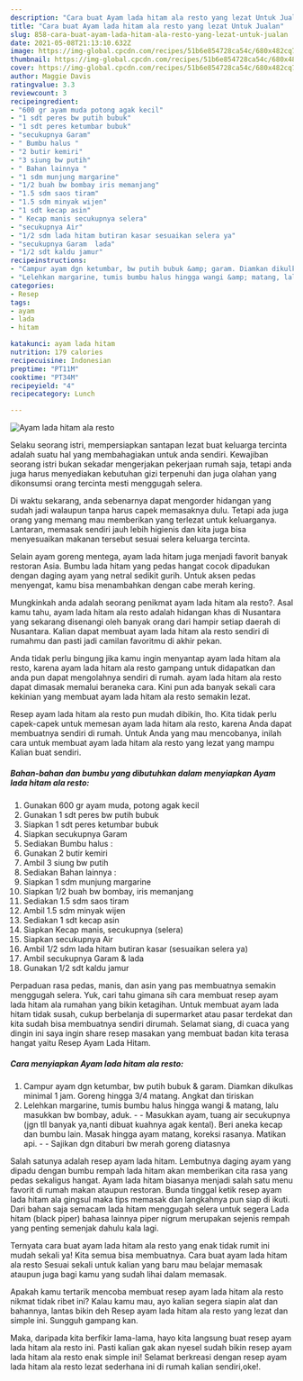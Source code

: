 ```yaml
---
description: "Cara buat Ayam lada hitam ala resto yang lezat Untuk Jualan"
title: "Cara buat Ayam lada hitam ala resto yang lezat Untuk Jualan"
slug: 858-cara-buat-ayam-lada-hitam-ala-resto-yang-lezat-untuk-jualan
date: 2021-05-08T21:13:10.632Z
image: https://img-global.cpcdn.com/recipes/51b6e854728ca54c/680x482cq70/ayam-lada-hitam-ala-resto-foto-resep-utama.jpg
thumbnail: https://img-global.cpcdn.com/recipes/51b6e854728ca54c/680x482cq70/ayam-lada-hitam-ala-resto-foto-resep-utama.jpg
cover: https://img-global.cpcdn.com/recipes/51b6e854728ca54c/680x482cq70/ayam-lada-hitam-ala-resto-foto-resep-utama.jpg
author: Maggie Davis
ratingvalue: 3.3
reviewcount: 3
recipeingredient:
- "600 gr ayam muda potong agak kecil"
- "1 sdt peres bw putih bubuk"
- "1 sdt peres ketumbar bubuk"
- "secukupnya Garam"
- " Bumbu halus "
- "2 butir kemiri"
- "3 siung bw putih"
- " Bahan lainnya "
- "1 sdm munjung margarine"
- "1/2 buah bw bombay iris memanjang"
- "1.5 sdm saos tiram"
- "1.5 sdm minyak wijen"
- "1 sdt kecap asin"
- " Kecap manis secukupnya selera"
- "secukupnya Air"
- "1/2 sdm lada hitam butiran kasar sesuaikan selera ya"
- "secukupnya Garam  lada"
- "1/2 sdt kaldu jamur"
recipeinstructions:
- "Campur ayam dgn ketumbar, bw putih bubuk &amp; garam. Diamkan dikulkas minimal 1 jam. Goreng hingga 3/4 matang. Angkat dan tiriskan"
- "Lelehkan margarine, tumis bumbu halus hingga wangi &amp; matang, lalu masukkan bw bombay, aduk.   Masukkan ayam, tuang air secukupnya (jgn tll banyak ya,nanti dibuat kuahnya agak kental). Beri aneka kecap dan bumbu lain. Masak hingga ayam matang, koreksi rasanya. Matikan api.   Sajikan dgn ditaburi bw merah goreng diatasnya"
categories:
- Resep
tags:
- ayam
- lada
- hitam

katakunci: ayam lada hitam 
nutrition: 179 calories
recipecuisine: Indonesian
preptime: "PT11M"
cooktime: "PT34M"
recipeyield: "4"
recipecategory: Lunch

---
```



![Ayam lada hitam ala resto](https://img-global.cpcdn.com/recipes/51b6e854728ca54c/680x482cq70/ayam-lada-hitam-ala-resto-foto-resep-utama.jpg)

Selaku seorang istri, mempersiapkan santapan lezat buat keluarga tercinta adalah suatu hal yang membahagiakan untuk anda sendiri. Kewajiban seorang istri bukan sekadar mengerjakan pekerjaan rumah saja, tetapi anda juga harus menyediakan kebutuhan gizi terpenuhi dan juga olahan yang dikonsumsi orang tercinta mesti menggugah selera.

Di waktu  sekarang, anda sebenarnya dapat mengorder hidangan yang sudah jadi walaupun tanpa harus capek memasaknya dulu. Tetapi ada juga orang yang memang mau memberikan yang terlezat untuk keluarganya. Lantaran, memasak sendiri jauh lebih higienis dan kita juga bisa menyesuaikan makanan tersebut sesuai selera keluarga tercinta. 

Selain ayam goreng mentega, ayam lada hitam juga menjadi favorit banyak restoran Asia. Bumbu lada hitam yang pedas hangat cocok dipadukan dengan daging ayam yang netral sedikit gurih. Untuk aksen pedas menyengat, kamu bisa menambahkan dengan cabe merah kering.

Mungkinkah anda adalah seorang penikmat ayam lada hitam ala resto?. Asal kamu tahu, ayam lada hitam ala resto adalah hidangan khas di Nusantara yang sekarang disenangi oleh banyak orang dari hampir setiap daerah di Nusantara. Kalian dapat membuat ayam lada hitam ala resto sendiri di rumahmu dan pasti jadi camilan favoritmu di akhir pekan.

Anda tidak perlu bingung jika kamu ingin menyantap ayam lada hitam ala resto, karena ayam lada hitam ala resto gampang untuk didapatkan dan anda pun dapat mengolahnya sendiri di rumah. ayam lada hitam ala resto dapat dimasak memalui beraneka cara. Kini pun ada banyak sekali cara kekinian yang membuat ayam lada hitam ala resto semakin lezat.

Resep ayam lada hitam ala resto pun mudah dibikin, lho. Kita tidak perlu capek-capek untuk memesan ayam lada hitam ala resto, karena Anda dapat membuatnya sendiri di rumah. Untuk Anda yang mau mencobanya, inilah cara untuk membuat ayam lada hitam ala resto yang lezat yang mampu Kalian buat sendiri.

<!--inarticleads1-->

##### Bahan-bahan dan bumbu yang dibutuhkan dalam menyiapkan Ayam lada hitam ala resto:

1. Gunakan 600 gr ayam muda, potong agak kecil
1. Gunakan 1 sdt peres bw putih bubuk
1. Siapkan 1 sdt peres ketumbar bubuk
1. Siapkan secukupnya Garam
1. Sediakan  Bumbu halus :
1. Gunakan 2 butir kemiri
1. Ambil 3 siung bw putih
1. Sediakan  Bahan lainnya :
1. Siapkan 1 sdm munjung margarine
1. Siapkan 1/2 buah bw bombay, iris memanjang
1. Sediakan 1.5 sdm saos tiram
1. Ambil 1.5 sdm minyak wijen
1. Sediakan 1 sdt kecap asin
1. Siapkan  Kecap manis, secukupnya (selera)
1. Siapkan secukupnya Air
1. Ambil 1/2 sdm lada hitam butiran kasar (sesuaikan selera ya)
1. Ambil secukupnya Garam &amp; lada
1. Gunakan 1/2 sdt kaldu jamur


Perpaduan rasa pedas, manis, dan asin yang pas membuatnya semakin menggugah selera. Yuk, cari tahu gimana sih cara membuat resep ayam lada hitam ala rumahan yang bikin ketagihan. Untuk membuat ayam lada hitam tidak susah, cukup berbelanja di supermarket atau pasar terdekat dan kita sudah bisa membuatnya sendiri dirumah. Selamat siang, di cuaca yang dingin ini saya ingin share resep masakan yang membuat badan kita terasa hangat yaitu Resep Ayam Lada Hitam. 

<!--inarticleads2-->

##### Cara menyiapkan Ayam lada hitam ala resto:

1. Campur ayam dgn ketumbar, bw putih bubuk &amp; garam. Diamkan dikulkas minimal 1 jam. Goreng hingga 3/4 matang. Angkat dan tiriskan
1. Lelehkan margarine, tumis bumbu halus hingga wangi &amp; matang, lalu masukkan bw bombay, aduk.  -  - Masukkan ayam, tuang air secukupnya (jgn tll banyak ya,nanti dibuat kuahnya agak kental). Beri aneka kecap dan bumbu lain. Masak hingga ayam matang, koreksi rasanya. Matikan api.  -  - Sajikan dgn ditaburi bw merah goreng diatasnya


Salah satunya adalah resep ayam lada hitam. Lembutnya daging ayam yang dipadu dengan bumbu rempah lada hitam akan memberikan cita rasa yang pedas sekaligus hangat. Ayam lada hitam biasanya menjadi salah satu menu favorit di rumah makan ataupun restoran. Bunda tinggal ketik resep ayam lada hitam ala gingsul maka tips memasak dan langkahnya pun siap di ikuti. Dari bahan saja semacam lada hitam menggugah selera untuk segera Lada hitam (black piper) bahasa lainnya piper nigrum merupakan sejenis rempah yang penting semenjak dahulu kala lagi. 

Ternyata cara buat ayam lada hitam ala resto yang enak tidak rumit ini mudah sekali ya! Kita semua bisa membuatnya. Cara buat ayam lada hitam ala resto Sesuai sekali untuk kalian yang baru mau belajar memasak ataupun juga bagi kamu yang sudah lihai dalam memasak.

Apakah kamu tertarik mencoba membuat resep ayam lada hitam ala resto nikmat tidak ribet ini? Kalau kamu mau, ayo kalian segera siapin alat dan bahannya, lantas bikin deh Resep ayam lada hitam ala resto yang lezat dan simple ini. Sungguh gampang kan. 

Maka, daripada kita berfikir lama-lama, hayo kita langsung buat resep ayam lada hitam ala resto ini. Pasti kalian gak akan nyesel sudah bikin resep ayam lada hitam ala resto enak simple ini! Selamat berkreasi dengan resep ayam lada hitam ala resto lezat sederhana ini di rumah kalian sendiri,oke!.

